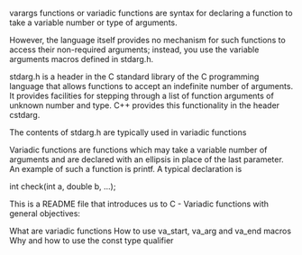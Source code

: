 varargs functions or variadic functions are syntax for declaring a function to take a variable number or type of arguments.

However, the language itself provides no mechanism for such functions to access their non-required arguments; instead, you use the variable arguments macros defined in stdarg.h.

stdarg.h is a header in the C standard library of the C programming language that allows functions to accept an indefinite number of arguments. It provides facilities for stepping through a list of function arguments of unknown number and type. C++ provides this functionality in the header cstdarg.

The contents of stdarg.h are typically used in variadic functions

Variadic functions are functions which may take a variable number of arguments and are declared with an ellipsis in place of the last parameter. An example of such a function is printf. A typical declaration is

int check(int a, double b, ...);

This is a README file that introduces us to C - Variadic functions with general objectives:

What are variadic functions How to use va_start, va_arg and va_end macros Why and how to use the const type qualifier
